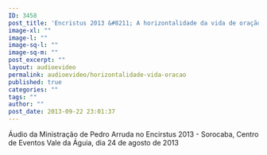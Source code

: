 ```yaml
---
ID: 3458
post_title: 'Encristus 2013 &#8211; A horizontalidade da vida de oração'
image-xl: ""
image-l: ""
image-sq-l: ""
image-sq-m: ""
post_excerpt: ""
layout: audioevideo
permalink: audioevideo/horizontalidade-vida-oracao
published: true
categories: ""
tags: ""
author: ""
post_date: 2013-09-22 23:01:37
---
```

Áudio da Ministração de Pedro Arruda no Encirstus 2013 - Sorocaba, Centro de Eventos Vale da Águia, dia 24 de agosto de 2013